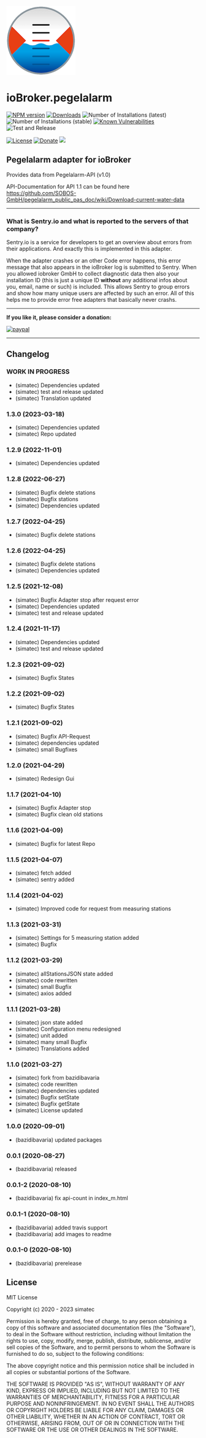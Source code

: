 ![Logo](admin/pegelalarm.png)
# ioBroker.pegelalarm

[![NPM version](http://img.shields.io/npm/v/iobroker.pegelalarm.svg)](https://www.npmjs.com/package/iobroker.pegelalarm)
[![Downloads](https://img.shields.io/npm/dm/iobroker.pegelalarm.svg)](https://www.npmjs.com/package/iobroker.pegelalarm)
![Number of Installations (latest)](http://iobroker.live/badges/pegelalarm-installed.svg)
![Number of Installations (stable)](http://iobroker.live/badges/pegelalarm-stable.svg)
[![Known Vulnerabilities](https://snyk.io/test/github/simatec/ioBroker.pegelalarm/badge.svg)](https://snyk.io/test/github/simatec/ioBroker.pegelalarm)
![Test and Release](https://github.com/simatec/ioBroker.pegelalarm/workflows/Test%20and%20Release/badge.svg)

[![License](https://img.shields.io/github/license/simatec/ioBroker.pegelalarm?style=flat)](https://github.com/simatec/ioBroker.pegelalarm/blob/master/LICENSE)
[![Donate](https://img.shields.io/badge/paypal-donate%20|%20spenden-blue.svg)](https://paypal.me/mk1676)
[![](https://img.shields.io/static/v1?label=Sponsor&message=%E2%9D%A4&logo=GitHub&color=%23fe8e86)](https://github.com/sponsors/simatec)


## Pegelalarm adapter for ioBroker
Provides data from Pegelalarm-API (v1.0)

API-Documentation for API 1.1 can be found here
https://github.com/SOBOS-GmbH/pegelalarm_public_pas_doc/wiki/Download-current-water-data

**************************************************************************************************************

### What is Sentry.io and what is reported to the servers of that company?
Sentry.io is a service for developers to get an overview about errors from their applications. And exactly this is implemented in this adapter.

When the adapter crashes or an other Code error happens, this error message that also appears in the ioBroker log is submitted to Sentry. When you allowed iobroker GmbH to collect diagnostic data then also your installation ID (this is just a unique ID **without** any additional infos about you, email, name or such) is included. This allows Sentry to group errors and show how many unique users are affected by such an error. All of this helps me to provide error free adapters that basically never crashs.

**************************************************************************************************************

**If you like it, please consider a donation:**
  
[![paypal](https://www.paypalobjects.com/en_US/DK/i/btn/btn_donateCC_LG.gif)](https://paypal.me/mk1676)

**************************************************************************************************************

## Changelog
<!--### __WORK IN PROGRESS__-->
### __WORK IN PROGRESS__
* (simatec) Dependencies updated
* (simatec) test and release updated
* (simatec) Translation updated

### 1.3.0 (2023-03-18)
* (simatec) Dependencies updated
* (simatec) Repo updated

### 1.2.9 (2022-11-01)
* (simatec) Dependencies updated

### 1.2.8 (2022-06-27)
* (simatec) Bugfix delete stations
* (simatec) Bugfix stations
* (simatec) Dependencies updated

### 1.2.7 (2022-04-25)
* (simatec) Bugfix delete stations

### 1.2.6 (2022-04-25)
* (simatec) Bugfix delete stations
* (simatec) Dependencies updated

### 1.2.5 (2021-12-08)
* (simatec) Bugfix Adapter stop after request error
* (simatec) Dependencies updated
* (simatec) test and release updated

### 1.2.4 (2021-11-17)
* (simatec) Dependencies updated
* (simatec) test and release updated

### 1.2.3 (2021-09-02)
* (simatec) Bugfix States

### 1.2.2 (2021-09-02)
* (simatec) Bugfix States

### 1.2.1 (2021-09-02)
* (simatec) Bugfix API-Request
* (simatec) dependencies updated
* (simatec) small Bugfixes

### 1.2.0 (2021-04-29)
* (simatec) Redesign Gui

### 1.1.7 (2021-04-10)
* (simatec) Bugfix Adapter stop
* (simatec) Bugfix clean old stations

### 1.1.6 (2021-04-09)
* (simatec) Bugfix for latest Repo

### 1.1.5 (2021-04-07)
* (simatec) fetch added
* (simatec) sentry added

### 1.1.4 (2021-04-02)
* (simatec) Improved code for request from measuring stations

### 1.1.3 (2021-03-31)
* (simatec) Settings for 5 measuring station added
* (simatec) Bugfix

### 1.1.2 (2021-03-29)
* (simatec) allStationsJSON state added
* (simatec) code rewritten
* (simatec) small Bugfix
* (simatec) axios added

### 1.1.1 (2021-03-28)
* (simatec) json state added
* (simatec) Configuration menu redesigned
* (simatec) unit added
* (simatec) many small Bugfix
* (simatec) Translations added

### 1.1.0 (2021-03-27)
* (simatec) fork from bazidibavaria
* (simatec) code rewritten
* (simatec) dependencies updated
* (simatec) Bugfix setState
* (simatec) Bugfix getState
* (simatec) License updated

### 1.0.0 (2020-09-01)
* (bazidibavaria) updated packages

### 0.0.1 (2020-08-27)
* (bazidibavaria) released

### 0.0.1-2 (2020-08-10)
* (bazidibavaria) fix api-count in index_m.html

### 0.0.1-1 (2020-08-10)
* (bazidibavaria) added travis support
* (bazidibavaria) add images to readme

### 0.0.1-0 (2020-08-10)
* (bazidibavaria) prerelease

## License
MIT License

Copyright (c) 2020 - 2023 simatec

Permission is hereby granted, free of charge, to any person obtaining a copy
of this software and associated documentation files (the "Software"), to deal
in the Software without restriction, including without limitation the rights
to use, copy, modify, merge, publish, distribute, sublicense, and/or sell
copies of the Software, and to permit persons to whom the Software is
furnished to do so, subject to the following conditions:

The above copyright notice and this permission notice shall be included in all
copies or substantial portions of the Software.

THE SOFTWARE IS PROVIDED "AS IS", WITHOUT WARRANTY OF ANY KIND, EXPRESS OR
IMPLIED, INCLUDING BUT NOT LIMITED TO THE WARRANTIES OF MERCHANTABILITY,
FITNESS FOR A PARTICULAR PURPOSE AND NONINFRINGEMENT. IN NO EVENT SHALL THE
AUTHORS OR COPYRIGHT HOLDERS BE LIABLE FOR ANY CLAIM, DAMAGES OR OTHER
LIABILITY, WHETHER IN AN ACTION OF CONTRACT, TORT OR OTHERWISE, ARISING FROM,
OUT OF OR IN CONNECTION WITH THE SOFTWARE OR THE USE OR OTHER DEALINGS IN THE
SOFTWARE.